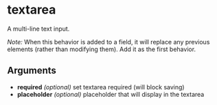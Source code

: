 # textarea

A multi-line text input.

_Note:_ When this behavior is added to a field, it will replace any previous elements (rather than modifying them). Add it as the first behavior.

## Arguments

* **required** _(optional)_ set textarea required (will block saving)
* **placeholder** _(optional)_ placeholder that will display in the textarea
